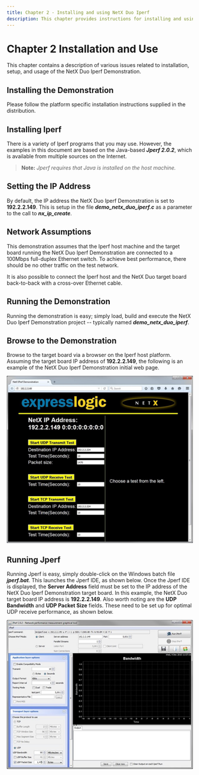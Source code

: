 ```yaml
---
title: Chapter 2 - Installing and using NetX Duo Iperf
description: This chapter provides instructions for installing and using the Iperf sample.
---
```


# Chapter 2 Installation and Use

This chapter contains a description of various issues related to installation, setup, and usage of the NetX Duo Iperf Demonstration.

## Installing the Demonstration

Please follow the platform specific installation instructions supplied in the distribution.

## Installing Iperf

There is a variety of Iperf programs that you may use. However, the examples in this document are based on the Java-based ***Jperf 2.0.2***, which is available from multiple sources on the Internet.

> **Note:** *Jperf requires that Java is installed on the host machine.*

## Setting the IP Address

By default, the IP address the NetX Duo Iperf Demonstration is set to **192.2.2.149**. This is setup in the file ***demo_netx_duo_iperf.c*** as a parameter to the call to ***nx_ip_create***.

## Network Assumptions

This demonstration assumes that the Iperf host machine and the target board running the NetX Duo Iperf Demonstration are connected to a 100Mbps full-duplex Ethernet switch. To achieve best performance, there
should be no other traffic on the test network.

It is also possible to connect the Iperf host and the NetX Duo target board back-to-back with a cross-over Ethernet cable.

## Running the Demonstration

Running the demonstration is easy; simply load, build and execute the NetX Duo Iperf Demonstration project -- typically named ***demo_netx_duo_iperf***.

## Browse to the Demonstration

Browse to the target board via a browser on the Iperf host platform. Assuming the target board IP address of **192.2.2.149**, the following is an example of the NetX Duo Iperf Demonstration initial web page.

![An example of the Iperf initial web page](media/picture1.jpg)

## Running Jperf

Running Jperf is easy, simply double-click on the Windows batch file ***jperf.bat***. This launches the Jperf IDE, as shown below. Once the Jperf IDE is displayed, the **Server Address** field must be set to the IP address of the NetX Duo Iperf Demonstration target board. In this example, the NetX Duo target board IP address is **192.2.2.149**. Also worth noting are the **UDP Bandwidth** and **UDP Packet Size** fields. These need to be set up for optimal UDP receive performance, as shown below.

![Optimizing the UDP performance.](media/picture2.jpg)
